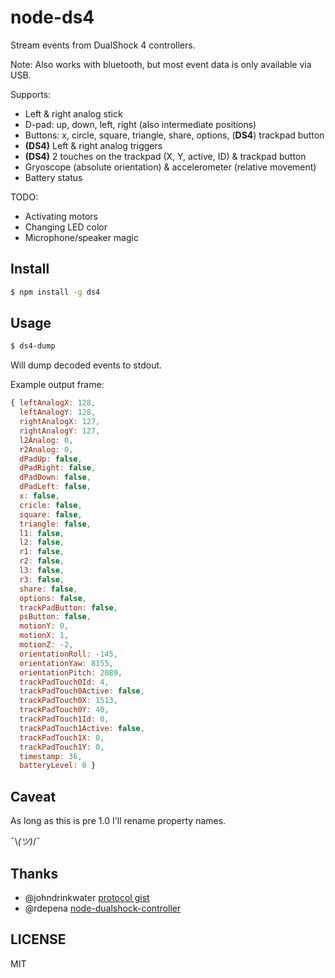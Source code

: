 # node-ds4

Stream events from DualShock 4 controllers.

Note: Also works with bluetooth, but most event data is only available via USB.

Supports:

- Left & right analog stick
- D-pad: up, down, left, right (also intermediate positions)
- Buttons: x, circle, square, triangle, share, options, (__DS4__) trackpad button
- __(DS4)__ Left & right analog triggers
- __(DS4)__ 2 touches on the trackpad (X, Y, active, ID) & trackpad button
- Gryoscope (absolute orientation) & accelerometer (relative movement)
- Battery status

TODO:

- Activating motors
- Changing LED color
- Microphone/speaker magic

## Install

``` sh
$ npm install -g ds4
```

## Usage

``` sh
$ ds4-dump
```

Will dump decoded events to stdout.

Example output frame:

``` js
{ leftAnalogX: 128,
  leftAnalogY: 128,
  rightAnalogX: 127,
  rightAnalogY: 127,
  l2Analog: 0,
  r2Analog: 0,
  dPadUp: false,
  dPadRight: false,
  dPadDown: false,
  dPadLeft: false,
  x: false,
  cricle: false,
  square: false,
  triangle: false,
  l1: false,
  l2: false,
  r1: false,
  r2: false,
  l3: false,
  r3: false,
  share: false,
  options: false,
  trackPadButton: false,
  psButton: false,
  motionY: 0,
  motionX: 1,
  motionZ: -2,
  orientationRoll: -145,
  orientationYaw: 8155,
  orientationPitch: 2089,
  trackPadTouch0Id: 4,
  trackPadTouch0Active: false,
  trackPadTouch0X: 1513,
  trackPadTouch0Y: 40,
  trackPadTouch1Id: 0,
  trackPadTouch1Active: false,
  trackPadTouch1X: 0,
  trackPadTouch1Y: 0,
  timestamp: 36,
  batteryLevel: 0 }
```

## Caveat

As long as this is pre 1.0 I'll rename property names.

¯\\_(ツ)_/¯

## Thanks

- @johndrinkwater [protocol gist](https://gist.github.com/johndrinkwater/7708901)
- @rdepena [node-dualshock-controller](https://github.com/rdepena/node-dualshock-controller)

## LICENSE

MIT
